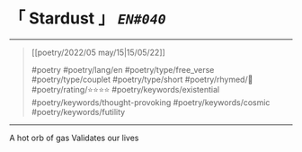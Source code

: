# &#12300; Stardust &#12301; *`EN#040`*

---

> [[poetry/2022/05 may/15|15/05/22]]
> 
> #poetry 
> #poetry/lang/en 
> #poetry/type/free_verse #poetry/type/couplet #poetry/type/short 
> #poetry/rhymed/🔴 
> #poetry/rating/⭐⭐⭐⭐ 
> #poetry/keywords/existential #poetry/keywords/thought-provoking #poetry/keywords/cosmic #poetry/keywords/futility 

---

A hot orb of gas
Validates our lives